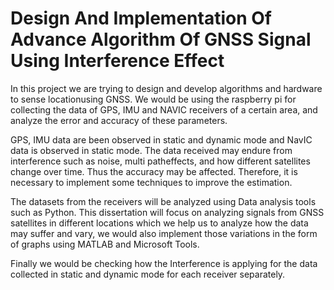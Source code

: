 # Design And Implementation Of Advance Algorithm Of GNSS Signal Using Interference Effect

In this project we are trying to design and develop algorithms and hardware to sense locationusing GNSS. We would be using the raspberry pi for collecting the data of GPS, IMU and NAVIC receivers of a certain area, and analyze the error and accuracy of these parameters.

GPS, IMU data are been observed in static and dynamic mode and NavIC data is observed in static mode. The data received may endure from interference such as noise, multi patheffects, and how different satellites change over time. Thus the accuracy may be affected. Therefore, it is necessary to implement some techniques to improve the estimation. 

The datasets from the receivers will be analyzed using Data analysis tools such as Python. This dissertation will focus on analyzing signals from GNSS satellites in different locations which we help us to analyze how the data may suffer and vary, we would also implement those variations in the form of graphs using MATLAB and Microsoft Tools.

Finally we would be checking how the Interference is applying for the data collected in static and dynamic mode for each receiver separately.
